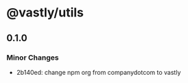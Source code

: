 # @vastly/utils

## 0.1.0

### Minor Changes

- 2b140ed: change npm org from companydotcom to vastly
